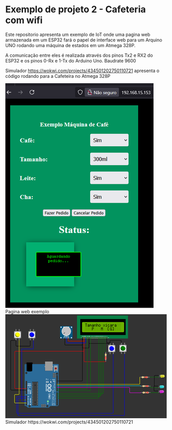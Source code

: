 # Exemplo de projeto 2 - Cafeteria com wifi


Este repositorio apresenta um exemplo de IoT onde uma pagina web armazenada em um ESP32 fará o papel de interface web para um Arquino UNO rodando uma máquina de estados em um Atmega 328P.

A comunicação entre eles é realizada através dos pinos Tx2 e RX2 do ESP32 e os pinos 0-Rx e 1-Tx do Arduino Uno. Baudrate 9600


Simulador https://wokwi.com/projects/434501202750110721   apresenta o código rodando para a Cafeteira no Atmega 328P

<img src=paginaweb.png>
<BR> Pagina web exemplo


<img src=simulador.png>
<br> Simulador https://wokwi.com/projects/434501202750110721



